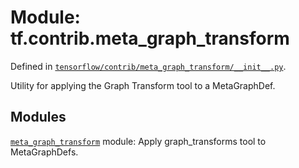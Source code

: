 <div itemscope itemtype="http://developers.google.com/ReferenceObject">
<meta itemprop="name" content="tf.contrib.meta_graph_transform" />
<meta itemprop="path" content="Stable" />
</div>

# Module: tf.contrib.meta_graph_transform



Defined in [`tensorflow/contrib/meta_graph_transform/__init__.py`](/code/stable/tensorflow/contrib/meta_graph_transform/__init__.py).

Utility for applying the Graph Transform tool to a MetaGraphDef.

## Modules

[`meta_graph_transform`](../../tf/contrib/meta_graph_transform/meta_graph_transform.md) module: Apply graph_transforms tool to MetaGraphDefs.

